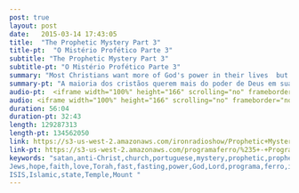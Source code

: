 ```yaml
---
post: true
layout: post
date:   2015-03-14 17:43:05
title:  "The Prophetic Mystery Part 3"
title-pt:  "O Mistério Profético Parte 3"
subtitle: "The Prophetic Mystery Part 3"
subtitle-pt: "O Mistério Profético Parte 3"
summary: "Most Christians want more of God's power in their lives  but never do the one specific thing the Bible says will bring it. Hear what the bible has to say about one of the most neglected ways to fast track our relationship with the Lord."
summary-pt: "A maioria dos cristãos querem mais do poder de Deus em suas vidas  mas nunca fazem uma coisa específica que a Bíblia diz que vai trazer este poder. Ouça o que a Bíblia diz sobre uma das maneiras mais negligenciadas para melhorar o nosso relacionamento com o Senhor."
audio-pt:  <iframe width="100%" height="166" scrolling="no" frameborder="no" src="https://w.soundcloud.com/player/?url=https%3A//api.soundcloud.com/tracks/195772020&amp;color=ff5500&amp;auto_play=false&amp;hide_related=false&amp;show_comments=true&amp;show_user=true&amp;show_reposts=false"></iframe>
audio: <iframe width="100%" height="166" scrolling="no" frameborder="no" src="https://w.soundcloud.com/player/?url=https%3A//api.soundcloud.com/tracks/195897151&amp;color=ff5500&amp;auto_play=false&amp;hide_related=false&amp;show_comments=true&amp;show_user=true&amp;show_reposts=false"></iframe>
duration: 56:04
duration-pt: 32:43
length: 129287313
length-pt: 134562050
link: https://s3-us-west-2.amazonaws.com/ironradioshow/Prophetic+Mystery+Part+3+(English).mp3
link-pt: https://s3-us-west-2.amazonaws.com/programaferro/%235+-+Programa+Ferro+14032015.mp3
keywords: "satan,anti-Christ,church,portuguese,mystery,prophetic,prophecy,end,times,Israel,Jerusalem,Jesus,Isaiah,radio,sara,brazil,saturday,
Jews,hope,faith,love,Torah,fast,fasting,power,God,Lord,programa,ferro,iron,show,Christian,second,coming,Florianopolis,
ISIS,Islamic,state,Temple,Mount "
---
```





